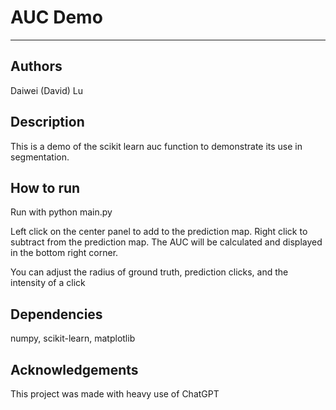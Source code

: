 # AUC Demo

---

## Authors

Daiwei (David) Lu

## Description

This is a demo of the scikit learn auc function to demonstrate its use in segmentation.


## How to run

Run with python main.py

Left click on the center panel to add to the prediction map. Right click to subtract from the prediction map. The AUC will be calculated and displayed in the bottom right corner.

You can adjust the radius of ground truth, prediction clicks, and the intensity of a click

## Dependencies

numpy, scikit-learn, matplotlib

## Acknowledgements

This project was made with heavy use of ChatGPT
